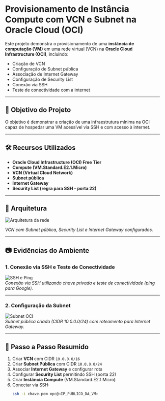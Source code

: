 # Provisionamento de Instância Compute com VCN e Subnet na Oracle Cloud (OCI)

Este projeto demonstra o provisionamento de uma **instância de computação (VM)** em uma rede virtual (VCN) na **Oracle Cloud Infrastructure (OCI)**, incluindo:
- Criação de VCN
- Configuração de Subnet pública
- Associação de Internet Gateway
- Configuração de Security List
- Conexão via SSH
- Teste de conectividade com a internet

---

## 🚀 Objetivo do Projeto
O objetivo é demonstrar a criação de uma infraestrutura mínima na OCI capaz de hospedar uma VM acessível via SSH e com acesso à internet.

---

## 🛠️ Recursos Utilizados
- **Oracle Cloud Infrastructure (OCI) Free Tier**
- **Compute (VM.Standard.E2.1.Micro)**
- **VCN (Virtual Cloud Network)**
- **Subnet pública**
- **Internet Gateway**
- **Security List (regra para SSH – porta 22)**

---

## 📜 Arquitetura

![Arquitetura da rede]()

*VCN com Subnet pública, Security List e Internet Gateway configurados.*

---

## 📷 Evidências do Ambiente

### 1. Conexão via SSH e Teste de Conectividade
![SSH e Ping]()  
*Conexão via SSH utilizando chave privada e teste de conectividade (ping para Google).*

---

### 2. Configuração da Subnet
![Subnet OCI]()  
*Subnet pública criada (CIDR 10.0.0.0/24) com roteamento para Internet Gateway.*

---

## 📌 Passo a Passo Resumido

1. Criar **VCN** com CIDR `10.0.0.0/16`
2. Criar **Subnet Pública** com CIDR `10.0.0.0/24`
3. Associar **Internet Gateway** e configurar rota
4. Configurar **Security List** permitindo SSH (porta 22)
5. Criar **Instância Compute** (VM.Standard.E2.1.Micro)
6. Conectar via SSH:
   ```bash
   ssh -i chave.pem opc@<IP_PÚBLICO_DA_VM>
